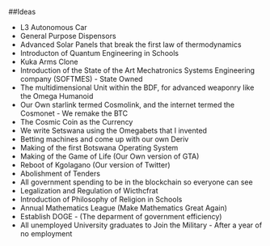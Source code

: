 ##Ideas
- L3 Autonomous Car
- General Purpose Dispensors
- Advanced Solar Panels that break the first law of thermodynamics
- Introducton of Quantum Engineering in Schools
- Kuka Arms Clone
- Introduction of the State of the Art Mechatronics Systems Engineering company (SOFTMES) -  State Owned
- The multidimensional Unit within the BDF, for advanced weaponry like the Omega Humanoid
- Our Own starlink termed Cosmolink, and the internet termed the Cosmonet -  We remake the BTC
- The Cosmic Coin as the Currency
- We write Setswana using the Omegabets that I invented
- Betting machines and come up with our own Deriv
- Making of the first Botswana Operating System
- Making of the Game of Life (Our Own version of GTA)
- Reboot of Kgolagano (Our version of Twitter)
- Abolishment of Tenders
- All government spending to be in the blockchain so everyone can see
- Legalization and Regulation of Wicthcfrat
- Introduction of Philosophy of Religion in Schools
- Annual Mathematics League (Make Mathematics Great Again)
- Establish DOGE - (The deparment of government efficiency)
- All unemployed University graduates to Join the Military - After a year of no employment